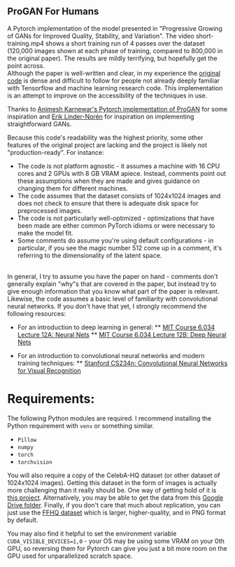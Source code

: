 ## ProGAN For Humans
A Pytorch implementation of the model presented in "Progressive Growing of GANs for Improved Quality, Stability, and Variation". The video short-training.mp4 shows a short training run of 4 passes over the dataset (120,000 images shown at each phase of training, compared to 800,000 in the original paper). The results are mildly terrifying, but hopefully get the point across.</br>
Although the paper is well-written and clear, in my experience the [original code](https://github.com/tkarras/progressive_growing_of_gans) is dense and difficult to follow for people not already deeply familiar with Tensorflow and machine learning research code. This implementation is an attempt to improve on the accessibility of the techniques in use.</br>

Thanks to [Animesh Karnewar's Pytorch implementation of ProGAN](https://github.com/akanimax/pro_gan_pytorch) for some inspiration and [Erik Linder-Norén](https://github.com/eriklindernoren/PyTorch-GAN) for inspiration on implementing straightforward GANs.

Because this code's readability was the highest priority, some other features of the original project are lacking and the project is likely not "production-ready". For instance:</br>

* The code is not platform agnostic - it assumes a machine with 16 CPU cores and 2 GPUs with 8 GB VRAM apiece. Instead, comments point out these assumptions when they are made and gives guidance on changing them for different machines.
* The code assumes that the dataset consists of 1024x1024 images and does not check to ensure that there is adequate disk space for preprocessed images.
* The code is not particularly well-optimized - optimizations that have been made are either common PyTorch idioms or were necessary to make the model fit.
* Some comments do assume you're using default configurations - in particular, if you see the magic number 512 come up in a comment, it's referring to the dimensionality of the latent space.
</br>
In general, I try to assume you have the paper on hand - comments don't generally explain "why"s that are covered in the paper, but instead try to give enough information that you know what part of the paper is relevant. Likewise, the code assumes a basic level of familiarity with convolutional neural networks. If you don't have that yet, I strongly recommend the following resources:

* For an introduction to deep learning in general:
** [MIT Course 6.034 Lecture 12A: Neural Nets](https://ocw.mit.edu/courses/electrical-engineering-and-computer-science/6-034-artificial-intelligence-fall-2010/lecture-videos/lecture-12a-neural-nets)
** [MIT Course 6.034 Lecture 12B: Deep Neural Nets](https://ocw.mit.edu/courses/electrical-engineering-and-computer-science/6-034-artificial-intelligence-fall-2010/lecture-videos/lecture-12b-deep-neural-nets)

* For an introduction to convolutional neural networks and modern training techniques:
** [Stanford CS234n: Convolutional Neural Networks for Visual Recognition](http://cs231n.stanford.edu/)

# Requirements:

The following Python modules are required. I recommend installing the Python requirement with ``venv`` or something similar.
* ``Pillow``
* ``numpy``
* ``torch``
* ``torchvision``

You will also require a copy of the CelebA-HQ dataset (or other dataset of 1024x1024 images). Getting this dataset in the form of images is actually more challenging than it really should be. One way of getting hold of it is [this project](https://github.com/willylulu/celeba-hq-modified). Alternatively, you may be able to get the data from this [Google Drive folder](https://drive.google.com/drive/folders/11Vz0fqHS2rXDb5pprgTjpD7S2BAJhi1P). Finally, if you don't care that much about replication, you can just use the [FFHQ dataset](https://github.com/NVlabs/ffhq-dataset) which is larger, higher-quality, and in PNG format by default.</br>

You may also find it helpful to set the environment variable ``CUDA_VISIBLE_DEVICES=1,0`` - your OS may be using some VRAM on your 0th GPU, so reversing them for Pytorch can give you just a bit more room on the GPU used for unparallelized scratch space.</br>

